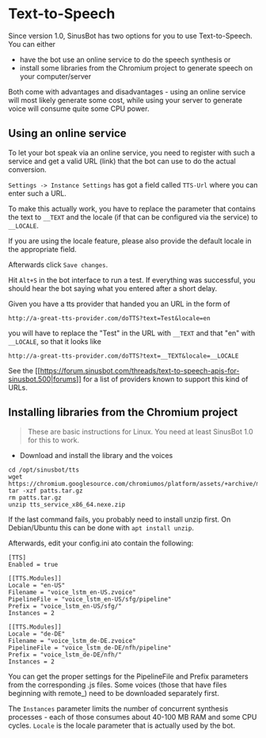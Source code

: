 # Text-to-Speech

Since version 1.0, SinusBot has two options for you to use Text-to-Speech. You can either

* have the bot use an online service to do the speech synthesis or
* install some libraries from the Chromium project to generate speech on your computer/server

Both come with advantages and disadvantages - using an online service will most likely generate some cost, while using your server to generate voice will consume quite some CPU power.

## Using an online service

To let your bot speak via an online service, you need to register with such a service and get a valid URL (link) that the bot can use to do the actual conversion.

`Settings -> Instance Settings` has got a field called `TTS-Url` where you can enter such a URL.

To make this actually work, you have to replace the parameter that contains the text to `__TEXT` and the locale (if that can be configured via the service) to `__LOCALE`.

If you are using the locale feature, please also provide the default locale in the appropriate field.

Afterwards click `Save changes`.

Hit `Alt+S` in the bot interface to run a test. If everything was successful, you should hear the bot saying what you entered after a short delay.

Given you have a tts provider that handed you an URL in the form of
	
	http://a-great-tts-provider.com/doTTS?text=Test&locale=en
	
you will have to replace the "Test" in the URL with `__TEXT` and that "en" with `__LOCALE`, so that it looks like
	
	http://a-great-tts-provider.com/doTTS?text=__TEXT&locale=__LOCALE
	
See the [[https://forum.sinusbot.com/threads/text-to-speech-apis-for-sinusbot.500|forums]] for a list of providers known to support this kind of URLs.

## Installing libraries from the Chromium project

> These are basic instructions for Linux. You need at least SinusBot 1.0 for this to work.

* Download and install the library and the voices

```
cd /opt/sinusbot/tts
wget https://chromium.googlesource.com/chromiumos/platform/assets/+archive/master/speech_synthesis/patts.tar.gz
tar -xzf patts.tar.gz
rm patts.tar.gz
unzip tts_service_x86_64.nexe.zip
```

If the last command fails, you probably need to install unzip first. On Debian/Ubuntu this can be done with `apt install unzip`.

Afterwards, edit your config.ini ato contain the following:

```
[TTS]
Enabled = true

[[TTS.Modules]]
Locale = "en-US"
Filename = "voice_lstm_en-US.zvoice"
PipelineFile = "voice_lstm_en-US/sfg/pipeline"
Prefix = "voice_lstm_en-US/sfg/"
Instances = 2

[[TTS.Modules]]
Locale = "de-DE"
Filename = "voice_lstm_de-DE.zvoice"
PipelineFile = "voice_lstm_de-DE/nfh/pipeline"
Prefix = "voice_lstm_de-DE/nfh/"
Instances = 2
```

You can get the proper settings for the PipelineFile and Prefix parameters from the corresponding .js files. Some voices (those that have files beginning with remote_) need to be downloaded separately first.

The `Instances` parameter limits the number of concurrent synthesis processes - each of those consumes about 40-100 MB RAM and some CPU cycles. `Locale` is the locale parameter that is actually used by the bot.

